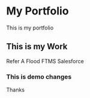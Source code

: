 # My Portfolio
This is my portfolio
## This is my Work
Refer A Flood
FTMS
Salesforce
### This is demo changes
Thanks